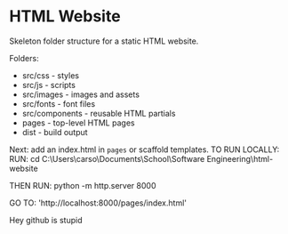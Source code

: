 # HTML Website

Skeleton folder structure for a static HTML website.

Folders:
- src/css - styles
- src/js - scripts
- src/images - images and assets
- src/fonts - font files
- src/components - reusable HTML partials
- pages - top-level HTML pages
- dist - build output

Next: add an index.html in `pages` or scaffold templates.
TO RUN LOCALLY:
RUN: cd C:\Users\carso\Documents\School\Software Engineering\html-website

THEN RUN: python -m http.server 8000

GO TO: 'http://localhost:8000/pages/index.html'

Hey github is stupid
